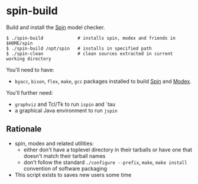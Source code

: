 spin-build
===

Build and install the [Spin](https://spinroot.com) model checker.
```
$ ./spin-build             # installs spin, modex and friends in $HOME/spin
$ ./spin-build /opt/spin   # installs in specified path
$ ./spin-clean             # clean sources extracted in current working directory
```

You'll need to have:
* `byacc`, `bison`, `flex`, `make`, `gcc` packages installed to build [Spin](http://spinroot.com/spin/Man/README.html#S1) and [Modex](http://spinroot.com/modex/).

You'll further need:
* `graphviz` and Tcl/Tk to run `ispin` and `tau
* a graphical Java environment to run `jspin`

## Rationale
* spin, modex and related utilities:
  * either don't have a toplevel directory in their tarballs or have one that doesn't match their tarball names
  * don't follow the standard `./configure --prefix`, `make`, `make install` convention of software packaging
* This script exists to saves new users some time
